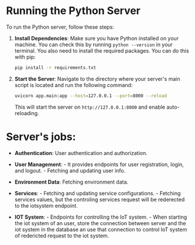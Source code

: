 # Running the Python Server

To run the Python server, follow these steps:

1. **Install Dependencies**: Make sure you have Python installed on your machine. You can check this by running `python --version` in your terminal. You also need to install the required packages. You can do this with pip:

   ```bash
   pip install -r requirements.txt
   ```

2. **Start the Server**: Navigate to the directory where your server's main script is located and run the following command:

   ```bash
   uvicorn app.main:app --host=127.0.0.1 --port=8000 --reload
   ```

   This will start the server on `http://127.0.0.1:8000` and enable auto-reloading.


# Server's jobs:

- **Authentication**: User authentication and authorization.

- **User Management**:
      - It provides endpoints for user registration, login, and logout.
      - Fetching and updating user info.

- **Environment Data**: Fetching environment data.

- **Services**:
      - Fetching and updating service configurations.
      - Fetching services values, but the controling services request will be rederected to the iotsystem endpoint.

- **IOT System**:
      - Endpoints for controlling the IoT system.
      - When starting the iot system of an user, store the connection between server and the iot system in the database an use that connection to control IoT system of redericted request to the iot system.